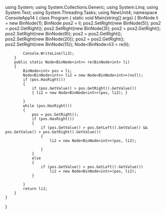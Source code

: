 using System;
using System.Collections.Generic;
using System.Linq;
using System.Text;
using System.Threading.Tasks;
using NewUnit4;
namespace ConsoleApp14
{
    class Program
    {
        static void Main(string[] args)
        {
            BinNode<int> li = new BinNode<int>(1);
            BinNode<int> pos2 = li;
            pos2.SetRight(new BinNode<int>(5));
            pos2 = pos2.GetRight();
            pos2.SetRight(new BinNode<int>(3));
            pos2 = pos2.GetRight();
            pos2.SetRight(new BinNode<int>(9));
            pos2 = pos2.GetRight();
            pos2.SetRight(new BinNode<int>(20));
            pos2 = pos2.GetRight();
            pos2.SetRight(new BinNode<int>(15));
            Node<BinNode<int>>li3 = re(li);

            Console.WriteLine(li3);
        }
        public static Node<BinNode<int>> re(BinNode<int> li)
        {
            BinNode<int> pos = li;
            Node<BinNode<int>> li2 = new Node<BinNode<int>>(null);
            if (pos.HasRight())
            {
                if (pos.GetValue() > pos.GetRight().GetValue())
                { li2 = new Node<BinNode<int>>(pos, li2); }

            }
            while (pos.HasRight())
            {
                pos = pos.GetRight();
                if (pos.HasRight())
                {
                    if (pos.GetValue() > pos.GetLeft().GetValue() && pos.GetValue() > pos.GetRight().GetValue())
                    {
                        li2 = new Node<BinNode<int>>(pos, li2);

                    }
                }
                else
                {
                    if (pos.GetValue() > pos.GetLeft().GetValue())
                        li2 = new Node<BinNode<int>>(pos, li2);
                }

            }
            return li2;
        }
    }
        
}
